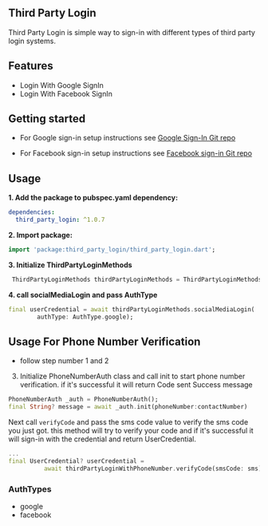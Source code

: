 ## Third Party Login

Third Party Login is simple way to sign-in with different types of third party login systems.

## Features

- Login With Google SignIn
- Login With Facebook SignIn

## Getting started

- For Google sign-in setup instructions see [Google Sign-In Git repo](https://github.com/flutter/plugins/tree/master/packages/google_sign_in/google_sign_in)

- For Facebook sign-in setup instructions see [Facebook sign-in Git repo](https://github.com/darwin-morocho/flutter-facebook-auth)

## Usage

**1. Add the package to pubspec.yaml dependency:**

```yaml
dependencies:
  third_party_login: ^1.0.7
```

**2. Import package:**

```dart
import 'package:third_party_login/third_party_login.dart';
```

**3. Initialize ThirdPartyLoginMethods**

```dart
 ThirdPartyLoginMethods thirdPartyLoginMethods = ThirdPartyLoginMethods();
```

**4. call socialMediaLogin and pass AuthType**

```dart
final userCredential = await thirdPartyLoginMethods.socialMediaLogin(
        authType: AuthType.google);
```

## Usage For Phone Number Verification

- follow step number 1 and 2

3. Initialize PhoneNumberAuth class and call init to start phone number verification. if it's successful it will return Code sent Success message

```dart
PhoneNumberAuth _auth = PhoneNumberAuth();
final String? message = await _auth.init(phoneNumber:contactNumber)
```

Next call `verifyCode` and pass the sms code value to verify the sms code you just got. this method will try to verify your code and if it's successful it will sign-in with the credential and return UserCredential.

```dart
...
final UserCredential? userCredential =
          await thirdPartyLoginWithPhoneNumber.verifyCode(smsCode: sms);
```

### AuthTypes

- google
- facebook
